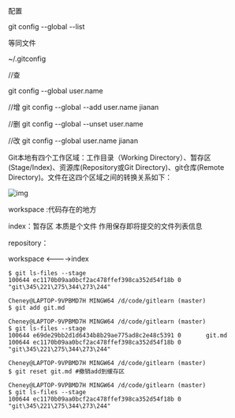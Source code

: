 配置

git config --global --list

等同文件

~/.gitconfig



//查

git config --global user.name

//增
git config  --global --add user.name jianan

//删
git config  --global --unset user.name

//改
git config --global user.name jianan


Git本地有四个工作区域：工作目录（Working Directory）、暂存区(Stage/Index)、资源库(Repository或Git Directory)、git仓库(Remote Directory)。文件在这四个区域之间的转换关系如下：

![img](https://img2018.cnblogs.com/blog/1090617/201810/1090617-20181008211557402-232838726.png)

workspace :代码存在的地方

index：暂存区 本质是个文件 作用保存即将提交的文件列表信息

repository：





workspace <---->index

```shell
$ git ls-files --stage
100644 ec1170b09aa0bcf2ac478ffef398ca352d54f18b 0       "git\345\221\275\344\273\244"

Cheney@LAPTOP-9VPBMD7H MINGW64 /d/code/gitlearn (master)
$ git add git.md

Cheney@LAPTOP-9VPBMD7H MINGW64 /d/code/gitlearn (master)
$ git ls-files --stage
100644 e69de29bb2d1d6434b8b29ae775ad8c2e48c5391 0       git.md
100644 ec1170b09aa0bcf2ac478ffef398ca352d54f18b 0       "git\345\221\275\344\273\244"

Cheney@LAPTOP-9VPBMD7H MINGW64 /d/code/gitlearn (master)
$ git reset git.md #撤销add到缓存区

Cheney@LAPTOP-9VPBMD7H MINGW64 /d/code/gitlearn (master)
$ git ls-files --stage
100644 ec1170b09aa0bcf2ac478ffef398ca352d54f18b 0       "git\345\221\275\344\273\244"
```



